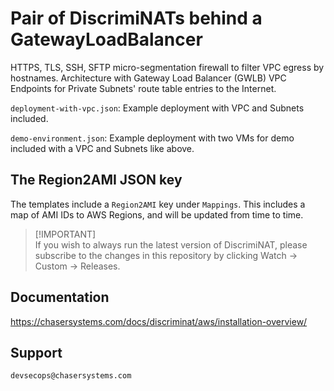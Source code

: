 # Pair of DiscrimiNATs behind a GatewayLoadBalancer

HTTPS, TLS, SSH, SFTP micro-segmentation firewall to filter VPC egress by hostnames. Architecture with Gateway Load Balancer (GWLB) VPC Endpoints for Private Subnets' route table entries to the Internet.

`deployment-with-vpc.json`: Example deployment with VPC and Subnets included.

`demo-environment.json`: Example deployment with two VMs for demo included with a VPC and Subnets like above.

## The Region2AMI JSON key

The templates include a `Region2AMI` key under `Mappings`. This includes a map of AMI IDs to AWS Regions, and will be updated from time to time.

> [!IMPORTANT]\
> If you wish to always run the latest version of DiscrimiNAT, please subscribe to the changes in this repository by clicking Watch -> Custom -> Releases.

## Documentation

https://chasersystems.com/docs/discriminat/aws/installation-overview/

## Support

`devsecops@chasersystems.com`

